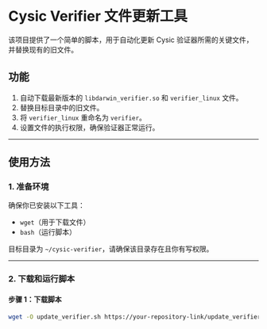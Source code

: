 # Cysic Verifier 文件更新工具

该项目提供了一个简单的脚本，用于自动化更新 Cysic 验证器所需的关键文件，并替换现有的旧文件。

## 功能
1. 自动下载最新版本的 `libdarwin_verifier.so` 和 `verifier_linux` 文件。
2. 替换目标目录中的旧文件。
3. 将 `verifier_linux` 重命名为 `verifier`。
4. 设置文件的执行权限，确保验证器正常运行。

---

## 使用方法

### 1. 准备环境
确保你已安装以下工具：
- `wget`（用于下载文件）
- `bash`（运行脚本）

目标目录为 `~/cysic-verifier`，请确保该目录存在且你有写权限。

---

### 2. 下载和运行脚本

#### 步骤 1：下载脚本
```bash
wget -O update_verifier.sh https://your-repository-link/update_verifier.sh
